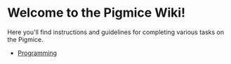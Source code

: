 ---
---

# Welcome to the Pigmice Wiki!

Here you'll find instructions and guidelines for completing various tasks on the Pigmice.

- [Programming](programming)
